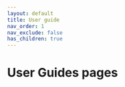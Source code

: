 ```yaml
---
layout: default
title: User guide
nav_order: 1
nav_exclude: false
has_children: true
---
```


# User Guides pages